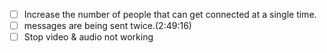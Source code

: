 - [ ] Increase the number of people that can get connected at a single time.
- [ ] messages are being sent twice.(2:49:16)
- [ ] Stop video & audio not working